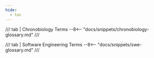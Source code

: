 ```yaml
---
hide:
  - toc
---
```


/// tab | Chronobiology Terms
--8<-- "docs/snippets/chronobiology-glossary.md"
///

/// tab | Software Engineering Terms
--8<-- "docs/snippets/swe-glossary.md"
///
